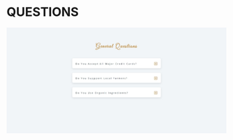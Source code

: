 # QUESTIONS

[![Questions](./design/07-questions.jpeg)](https://javascript-07-questions.netlify.app)


